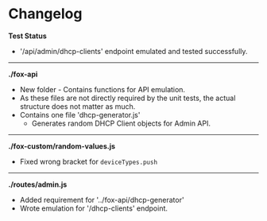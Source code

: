 # Changelog

**Test Status**
* '/api/admin/dhcp-clients' endpoint emulated and tested successfully.

---

**./fox-api**
* New folder - Contains functions for API emulation.
* As these files are not directly required by the unit tests, the actual structure does not matter as much.
* Contains one file 'dhcp-generator.js'
	* Generates random DHCP Client objects for Admin API.

---

**./fox-custom/random-values.js**
* Fixed wrong bracket for `deviceTypes.push`

---

**./routes/admin.js**
* Added requirement for '../fox-api/dhcp-generator'
* Wrote emulation for '/dhcp-clients' endpoint.
